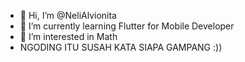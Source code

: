 - 👋 Hi, I’m @NeliAlvionita
- 🌱 I’m currently learning Flutter for Mobile Developer
- 💞️ I’m interested in Math
- NGODING ITU SUSAH KATA SIAPA GAMPANG :))
